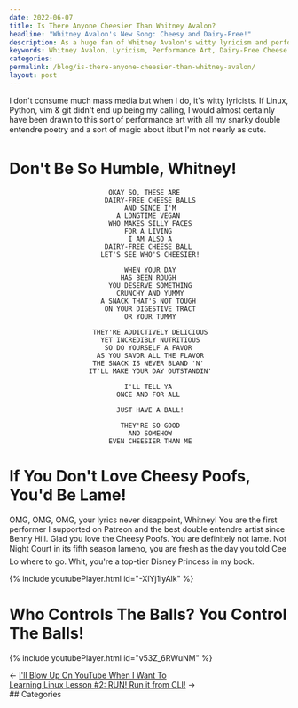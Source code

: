 ```yaml
---
date: 2022-06-07
title: Is There Anyone Cheesier Than Whitney Avalon?
headline: "Whitney Avalon's New Song: Cheesy and Dairy-Free!"
description: As a huge fan of Whitney Avalon's witty lyricism and performance art, I'm so glad she released a song about dairy-free cheese balls! Her talent is amazing and she's not just a Disney Princess - she's a top-tier one in my book. Who controls the balls? Whitney Avalon does! Read my blog post to find out more about her amazing song.
keywords: Whitney Avalon, Lyricism, Performance Art, Dairy-Free Cheese Balls, Cheesy Poofs, Disney Princess, Song, Talent, Blog Post
categories: 
permalink: /blog/is-there-anyone-cheesier-than-whitney-avalon/
layout: post
---
```



I don't consume much mass media but when I do, it's witty lyricists. If Linux,
Python, vim & git didn't end up being my calling, I would almost certainly have
been drawn to this sort of performance art with all my snarky double entendre
poetry and a sort of magic about it&#151;but I'm not nearly as cute.

# Don't Be So Humble, Whitney!

                             OKAY SO, THESE ARE
                            DAIRY-FREE CHEESE BALLS
                                 AND SINCE I'M
                               A LONGTIME VEGAN
                             WHO MAKES SILLY FACES
                                 FOR A LIVING
                                  I AM ALSO A
                            DAIRY-FREE CHEESE BALL
                           LET'S SEE WHO'S CHEESIER!

                                 WHEN YOUR DAY
                                HAS BEEN ROUGH
                             YOU DESERVE SOMETHING
                               CRUNCHY AND YUMMY
                           A SNACK THAT'S NOT TOUGH
                            ON YOUR DIGESTIVE TRACT
                                 OR YOUR TUMMY

                         THEY'RE ADDICTIVELY DELICIOUS
                           YET INCREDIBLY NUTRITIOUS
                            SO DO YOURSELF A FAVOR
                          AS YOU SAVOR ALL THE FLAVOR
                         THE SNACK IS NEVER BLAND 'N'
                        IT'LL MAKE YOUR DAY OUTSTANDIN'

                                 I'LL TELL YA
                               ONCE AND FOR ALL

                               JUST HAVE A BALL!

                                THEY'RE SO GOOD
                                  AND SOMEHOW
                             EVEN CHEESIER THAN ME

# If You Don't Love Cheesy Poofs, You'd Be Lame!

OMG, OMG, OMG, your lyrics never disappoint, Whitney! You are the first
performer I supported on Patreon and the best double entendre artist since
Benny Hill. Glad you love the Cheesy Poofs. You are definitely not lame. Not
Night Court in its fifth season lame&#151;no, you are fresh as the day you told
Cee Lo where to go. Whit, you're a top-tier Disney Princess in my book.

{% include youtubePlayer.html id="-XlYj1iyAlk" %}

# Who Controls The Balls? You Control The Balls!

{% include youtubePlayer.html id="v53Z_6RWuNM" %}


<div class="post-nav"><div class="post-nav-prev"><span class="arrow">&larr;&nbsp;</span><a href="/blog/i-ll-blow-up-on-youtube-when-i-want-to">I'll Blow Up On YouTube When I Want To</a></div><div class="post-nav-next"><a href="/blog/learning-linux-lesson-2-run-run-it-from-cli">Learning Linux Lesson #2: RUN! Run it from CLI!</a><span class="arrow">&nbsp;&rarr;</span></div></div>
## Categories

<ul></ul>